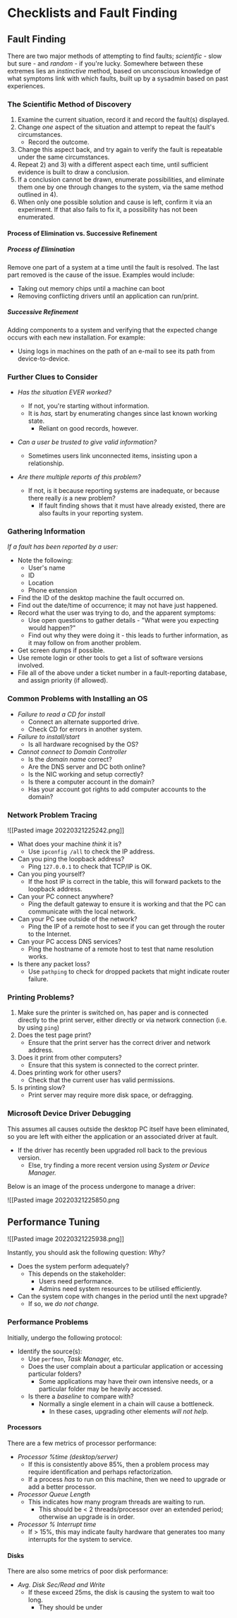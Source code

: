 # Checklists and Fault Finding
## Fault Finding
There are two major methods of attempting to find faults; *scientific* - slow but sure - and *random* - if you're lucky. Somewhere between these extremes lies an *instinctive* method, based on unconscious knowledge of what symptoms link with which faults, built up by a sysadmin based on past experiences.

### The Scientific Method of Discovery
1) Examine the current situation, record it and record the fault(s) displayed.
2) Change *one* aspect of the situation and attempt to repeat the fault's circumstances.
	- Record the outcome.
3) Change this aspect back, and try again to verify the fault is repeatable under the same circumstances.
4) Repeat 2) and 3) with a different aspect each time, until sufficient evidence is built to draw a conclusion.
5) If a conclusion cannot be drawn, enumerate possibilities, and eliminate them one by one through changes to the system, via the same method outlined in 4).
6) When only one possible solution and cause is left, confirm it via an experiment. If that also fails to fix it, a possibility has not been enumerated.

#### Process of Elimination vs. Successive Refinement
##### Process of Elimination
Remove one part of a system at a time until the fault is resolved. The last part removed is the cause of the issue. Examples would include:
- Taking out memory chips until a machine can boot
- Removing conflicting drivers until an application can run/print.

##### Successive Refinement
Adding components to a system and verifying that the expected change occurs with each new installation. For example:
- Using logs in machines on the path of an e-mail to see its path from device-to-device.

### Further Clues to Consider
- *Has the situation EVER worked?*
	- If not, you're starting without information.
	- It is *has,* start by enumerating changes since last known working state.
		- Reliant on good records, however.

- *Can a user be trusted to give valid information?*
	- Sometimes users link unconnected items, insisting upon a relationship.

- *Are there multiple reports of this problem?*
	- If not, is it because reporting systems are inadequate, or because there really *is* a new problem?
		- If fault finding shows that it must have already existed, there are also faults in your reporting system.

### Gathering Information
*If a fault has been reported by a user:*
- Note the following:
	- User's name
	- ID
	- Location
	- Phone extension
- Find the ID of the desktop machine the fault occurred on.
- Find out the date/time of occurrence; it may not have just happened.
- Record what the user was trying to do, and the apparent symptoms:
	- Use open questions to gather details - "What were you expecting would happen?"
	- Find out why they were doing it - this leads to further information, as it may follow on from another problem.
- Get screen dumps if possible.
- Use remote login or other tools to get a list of software versions involved.
- File all of the above under a ticket number in a fault-reporting database, and assign priority (if allowed).

### Common Problems with Installing an OS
- *Failure to read a CD for install*
	- Connect an alternate supported drive.
	- Check CD for errors in another system.
- *Failure to install/start*
	- Is all hardware recognised by the OS?
- *Cannot connect to Domain Controller*
	- Is the *domain name* correct?
	- Are the DNS server and DC both online?
	- Is the NIC working and setup correctly?
	- Is there a computer account in the domain?
	- Has your account got rights to add computer accounts to the domain?

### Network Problem Tracing
![[Pasted image 20220321225242.png]]

- What does your machine *think* it is?
	- Use `ipconfig /all` to check the IP address.
- Can you ping the loopback address?
	- Ping `127.0.0.1` to check that TCP/IP is OK.
- Can you ping yourself?
	- If the host IP is correct in the table, this will forward packets to the loopback address.
- Can your PC connect anywhere?
	- Ping the default gateway to ensure it is working and that the PC can communicate with the local network.
- Can your PC see outside of the network?
	- Ping the IP of a remote host to see if you can get through the router to the Internet.
- Can your PC access DNS services?
	- Ping the hostname of a remote host to test that name resolution works.
- Is there any packet loss?
	- Use `pathping` to check for dropped packets that might indicate router failure.

### Printing Problems?
1) Make sure the printer is switched on, has paper and is connected directly to the print server, either directly or via network connection (i.e. by using `ping`)
2) Does the test page print?
	- Ensure that the print server has the correct driver and network address.
3) Does it print from other computers?
	- Ensure that this system is connected to the correct printer.
4) Does printing work for other users?
	- Check that the current user has valid permissions.
5) Is printing slow?
	- Print server may require more disk space, or defragging.

### Microsoft Device Driver Debugging
This assumes all causes outside the desktop PC itself have been eliminated, so you are left with either the application or an associated driver at fault.
- If the driver has recently been upgraded roll back to the previous version.
	- Else, try finding a more recent version using *System or Device Manager.*

Below is an image of the process undergone to manage a driver:

![[Pasted image 20220321225850.png

## Performance Tuning
![[Pasted image 20220321225938.png]]

Instantly, you should ask the following question: *Why?*
- Does the system perform adequately?
	- This depends on the stakeholder:
		- Users need performance.
		- Admins need system resources to be utilised efficiently.
- Can the system cope with changes in the period until the next upgrade?
	- If so, we *do not change.*

### Performance Problems
Initially, undergo the following protocol:
- Identify the source(s):
	- Use `perfmon`, *Task Manager,* etc.
	- Does the user complain about a particular application or accessing particular folders?
		- Some applications may have their own intensive needs, or a particular folder may be heavily accessed.
	- Is there a *baseline* to compare with?
		- Normally a single element in a chain will cause a bottleneck.
			- In these cases, upgrading other elements *will not help.*

#### Processors
There are a few metrics of processor performance:
- *Processor %time (desktop/server)*
	- If this is consistently above 85%, then a problem process may require identification and perhaps refactorization.
	- If a process *has* to run on this machine, then we need to upgrade or add a better processor.
- *Processor Queue Length*
	- This indicates how many program threads are waiting to run.
		- This should be < 2 threads/processor over an extended period; otherwise an upgrade is in order.
- *Processor % Interrupt time*
	- If > 15%, this may indicate faulty hardware that generates too many interrupts for the system to service.

#### Disks
There are also some metrics of poor disk performance:
- *Avg. Disk Sec/Read and Write*
	- If these exceed 25ms, the disk is causing the system to wait too long.
		- They should be under

